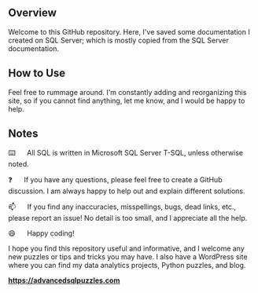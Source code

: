 ## Overview
Welcome to this GitHub repository.  Here, I've saved some documentation I created on SQL Server; which is mostly copied from the SQL Server documentation.

## How to Use
Feel free to rummage around.  I'm constantly adding and reorganizing this site, so if you cannot find anything, let me know, and I would be happy to help.

## Notes
:keyboard:&nbsp;&nbsp;&nbsp;&nbsp;&nbsp;&nbsp;All SQL is written in Microsoft SQL Server T-SQL, unless otherwise noted.

:question:&nbsp;&nbsp;&nbsp;&nbsp;&nbsp;&nbsp;If you have any questions, please feel free to create a GitHub discussion. I am always happy to help out and explain different solutions.

:mailbox:&nbsp;&nbsp;&nbsp;&nbsp;&nbsp;&nbsp;If you find any inaccuracies, misspellings, bugs, dead links, etc., please report an issue! No detail is too small, and I appreciate all the help.

:smile:&nbsp;&nbsp;&nbsp;&nbsp;&nbsp;&nbsp;Happy coding!

I hope you find this repository useful and informative, and I welcome any new puzzles or tips and tricks you may have. I also have a WordPress site where you can find my data analytics projects, Python puzzles, and blog.    

**https://advancedsqlpuzzles.com**  
